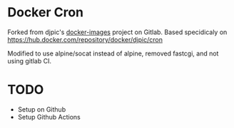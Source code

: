 # Docker Cron

Forked from djpic's [docker-images](https://gitlab.com/djpic/docker-images) project on Gitlab. 
Based specidicaly on https://hub.docker.com/repository/docker/djpic/cron

Modified to use alpine/socat instead of alpine, removed fastcgi, and not using gitlab CI.

# TODO 

* Setup on Github
* Setup Github Actions

